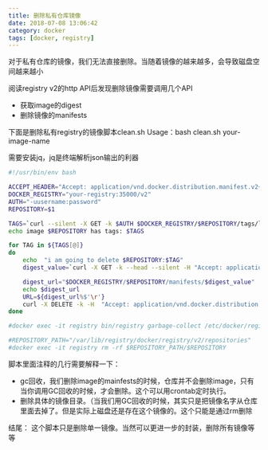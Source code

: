 ```yaml
---
title: 删除私有仓库镜像
date: 2018-07-08 13:06:42
category: docker
tags: [docker, registry]
---
```


对于私有仓库的镜像，我们无法直接删除。当随着镜像的越来越多，会导致磁盘空间越来越小

阅读registry v2的http API后发现删除镜像需要调用几个API
* 获取image的digest
* 删除镜像的manifests


下面是删除私有registry的镜像脚本clean.sh
Usage：bash clean.sh your-image-name

需要安装jq，jq是终端解析json输出的利器


```bash
#!/usr/bin/env bash

ACCEPT_HEADER="Accept: application/vnd.docker.distribution.manifest.v2+json"
DOCKER_REGISTRY="your-registry:35000/v2"
AUTH="-uusername:password"
REPOSITORY=$1

TAGS=`curl --silent -X GET -k $AUTH $DOCKER_REGISTRY/$REPOSITORY/tags/list | jq -r '."tags"[]'`
echo image $REPOSITORY has tags: $TAGS

for TAG in ${TAGS[@]}
do
	echo  "i am going to delete $REPOSITORY:$TAG"
	digest_value=`curl -X GET -k --head --silent -H "Accept: application/vnd.docker.distribution.manifest.v2+json" $AUTH $DOCKER_REGISTRY/$REPOSITORY/manifests/$TAG 2>&1 | grep Docker-Content-Digest | awk '{print $2}'`

	digest_url="$DOCKER_REGISTRY/$REPOSITORY/manifests/$digest_value"
	echo $digest_url
	URL=${digest_url%$'\r'}
	curl -X DELETE -k -H  "Accept: application/vnd.docker.distribution.manifest.v2+json" $AUTH  $URL
done

#docker exec -it registry bin/registry garbage-collect /etc/docker/registry/config.yml

#REPOSITORY_PATH="/var/lib/registry/docker/registry/v2/repositories"
#docker exec -it registry rm -rf $REPOSITORY_PATH/$REPOSITORY
```

脚本里面注释的几行需要解释一下：
* gc回收，我们删除image的mainfests的时候，仓库并不会删除image，只有当你调用GC回收的时候，才会删除。这个可以用crontab定时执行。
* 删除具体的镜像目录。（当我们用GC回收的时候，其实只是把镜像名字从仓库里面去掉了。但是实际上磁盘还是存在这个镜像的。这个只能是通过rm删除


结尾：
这个脚本只是删除单一镜像。当然可以更进一步的封装，删除所有镜像等等